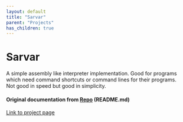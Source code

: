 ```yaml
---
layout: default
title: "Sarvar"
parent: "Projects"
has_children: true
---
```

# Sarvar

A simple assembly like interpreter implementation. 
Good for programs which need command shortcuts or command lines for their programs.\
Not good in speed but good in simplicity.
#### Original documentation from [Repo](https://github.com/ProgrammEverything/Sarvar/blob/main/README.md) <a>(README.md)</a>
[Link to project page](./docs/links.html)